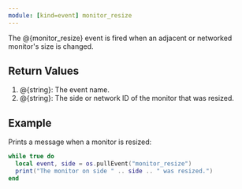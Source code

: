 ```yaml
---
module: [kind=event] monitor_resize
---
```


The @{monitor_resize} event is fired when an adjacent or networked monitor's size is changed.

## Return Values
1. @{string}: The event name.
2. @{string}: The side or network ID of the monitor that was resized.

## Example
Prints a message when a monitor is resized:

```lua
while true do
  local event, side = os.pullEvent("monitor_resize")
  print("The monitor on side " .. side .. " was resized.")
end
```
